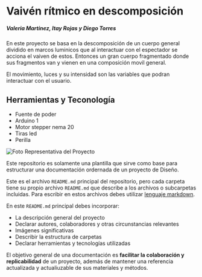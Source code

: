 # Vaivén rítmico en descomposición
##### Valeria Martinez, Itay Rojas y Diego Torres

En este proyecto se basa en la descomposición de un cuerpo general dividido en marcos luminicos que al interactuar con el espectador se acciona el vaiven de estos. Entonces un gran cuerpo fragmentado donde sus fragmentos van y vienen en una composición movil general.

El movimiento, luces y su intensidad son las variables que podran interactuar con el usuario.

## Herramientas y Teconología
- Fuente de poder
- Arduino 1
- Motor stepper nema 20
- Tiras led
- Perilla


![Foto Representativa del Proyecto](https://wiki.ead.pucv.cl/Archivo:M3dixentrega3DiVaI_(3).jpeg)

Este repositorio es solamente una plantilla que sirve como base para estructurar una documentación ordernada de un proyecto de Diseño. 

Este es el archivo `README.md` principal del repositorio, pero cada carpeta tiene su propio archivo `README.md` que describe a los archivos o subcarpetas incluidas. Para escribir en estos archivos debes utilizar [lenguaje markdown](https://docs.github.com/es/get-started/writing-on-github/getting-started-with-writing-and-formatting-on-github/basic-writing-and-formatting-syntax).

En este `README.md` principal debes incorporar:
- La descripción general del proyecto
- Declarar autores, colaboradores y otras circunstancias relevantes
- Imágenes significativas
- Describir la estructura de carpetas
- Declarar herramientas y tecnologías utilizadas

El objetivo general de una documentación es **facilitar la colaboración y replicabilidad** de un proyecto, además de mantener una referencia actualizada y actualiuzable de sus materiales y métodos.
